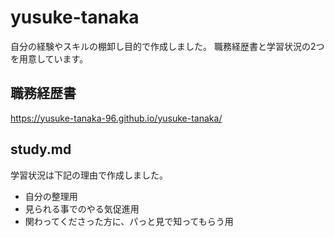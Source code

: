 # yusuke-tanaka
自分の経験やスキルの棚卸し目的で作成しました。
職務経歴書と学習状況の2つを用意しています。

## 職務経歴書
https://yusuke-tanaka-96.github.io/yusuke-tanaka/

## study.md
学習状況は下記の理由で作成しました。
- 自分の整理用
- 見られる事でのやる気促進用
- 関わってくださった方に、パっと見で知ってもらう用

